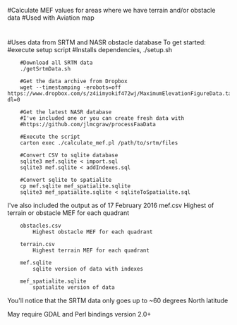 #Calculate MEF values for areas where we have terrain and/or obstacle data
#Used with Aviation map 
#
#Uses data from SRTM and NASR obstacle database
	To get started:
		#execute setup script
		#Installs dependencies, 
		./setup.sh
		
		#Download all SRTM data
		./getSrtmData.sh
		
		#Get the data archive from Dropbox
		wget --timestamping -erobots=off https://www.dropbox.com/s/z4iimyokif472wj/MaximumElevationFigureData.tar.xz?dl=0
		
		#Get the latest NASR database
		#I've included one or you can create fresh data with
		#https://github.com/jlmcgraw/processFaaData
		
		#Execute the script
		carton exec ./calculate_mef.pl /path/to/srtm/files
		
		#Convert CSV to sqlite database
		sqlite3 mef.sqlite < import.sql
		sqlite3 mef.sqlite < addIndexes.sql
		
		#Convert sqlite to spatialite
		cp mef.sqlite mef_spatialite.sqlite
		sqlite3 mef_spatialite.sqlite < sqliteToSpatialite.sql

I've also included the output as of 17 February 2016
        mef.csv
            Highest of terrain or obstacle MEF for each quadrant
        
        obstacles.csv
            Highest obstacle MEF for each quadrant
        
        terrain.csv
            Highest terrain MEF for each quadrant
        
        mef.sqlite
            sqlite version of data with indexes
        
        mef_spatialite.sqlite
            spatialite version of data
            
You'll notice that the SRTM data only goes up to ~60 degrees North latitude

May require GDAL and Perl bindings version 2.0+
